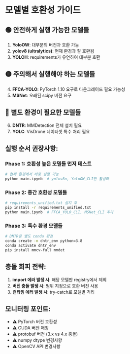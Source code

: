 # 모델별 호환성 가이드

## 🟢 **안전하게 실행 가능한 모델들**
1. **YoloOW**: 대부분의 버전과 호환 가능
2. **yolov8 (ultralytics)**: 현재 환경과 잘 호환됨
3. **YOLOH**: requirements가 유연하여 대부분 호환

## 🟡 **주의해서 실행해야 하는 모델들**
4. **FFCA-YOLO**: PyTorch 1.10 요구로 다운그레이드 필요 가능성
5. **MSNet**: 오래된 scipy 버전 요구

## 🔴 **별도 환경이 필요한 모델들**
6. **DNTR**: MMDetection 전체 설치 필요
7. **YOLC**: VisDrone 데이터셋 특수 처리 필요

## 실행 순서 권장사항:

### Phase 1: 호환성 높은 모델들 먼저 테스트
```bash
# 현재 환경에서 바로 실행 가능
python main.ipynb  # yolov8n, YoloOW_CLI만 활성화
```

### Phase 2: 중간 호환성 모델들
```bash
# requirements_unified.txt 설치 후
pip install -r requirements_unified.txt
python main.ipynb  # FFCA_YOLO_CLI, MSNet_CLI 추가
```

### Phase 3: 특수 환경 모델들
```bash
# DNTR용 별도 conda 환경
conda create -n dntr_env python=3.8
conda activate dntr_env
pip install mmcv-full mmdet
```

## 충돌 회피 전략:

1. **import 에러 발생 시**: 해당 모델만 registry에서 제외
2. **버전 충돌 발생 시**: 범위 지정으로 호환 버전 사용  
3. **런타임 에러 발생 시**: try-catch로 모델별 격리

## 모니터링 포인트:

- ⚠️ PyTorch 버전 호환성
- ⚠️ CUDA 버전 매칭
- ⚠️ protobuf 버전 (3.x vs 4.x 충돌)
- ⚠️ numpy dtype 변경사항
- ⚠️ OpenCV API 변경사항 